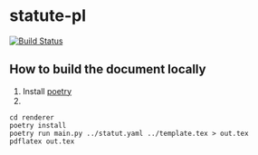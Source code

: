 # statute-pl
[![Build Status](https://travis-ci.com/riichi/statute-pl.svg?branch=master)](https://travis-ci.com/riichi/statute-pl)

## How to build the document locally

1. Install [poetry](https://python-poetry.org/)
2.
```shell
cd renderer
poetry install
poetry run main.py ../statut.yaml ../template.tex > out.tex
pdflatex out.tex
```